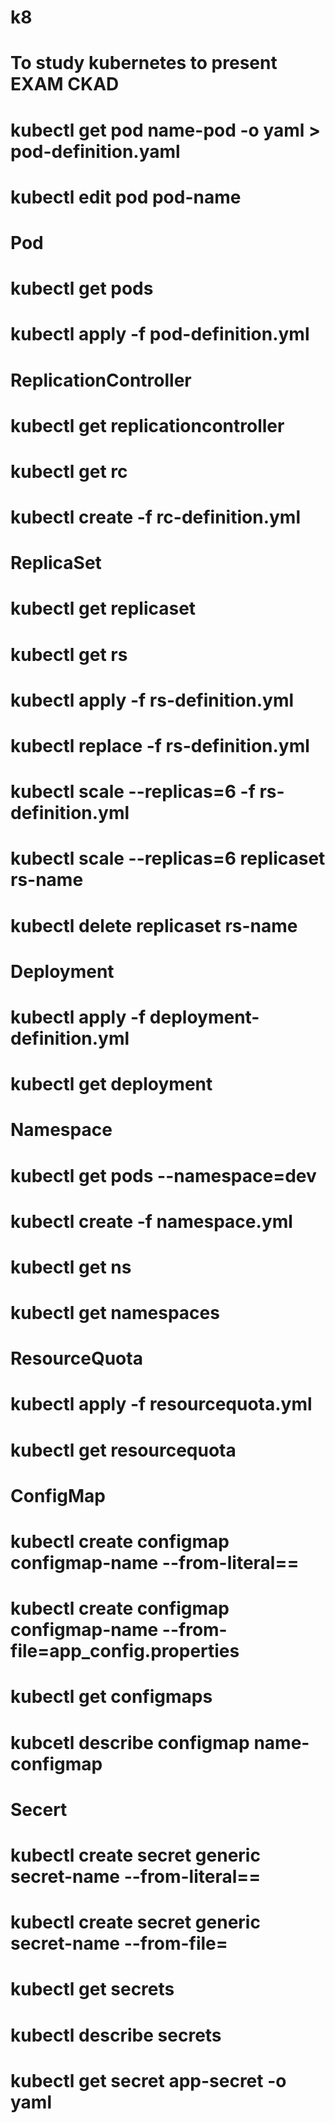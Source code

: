# k8

# To study kubernetes to present EXAM CKAD

# kubectl get pod name-pod -o yaml > pod-definition.yaml

# kubectl edit pod pod-name


# Pod
# kubectl get pods
# kubectl apply -f pod-definition.yml


# ReplicationController
# kubectl get replicationcontroller
# kubectl get rc
# kubectl create -f rc-definition.yml


# ReplicaSet
# kubectl get replicaset
# kubectl get rs
# kubectl apply -f rs-definition.yml
# kubectl replace -f rs-definition.yml
# kubectl scale --replicas=6 -f rs-definition.yml
# kubectl scale --replicas=6 replicaset rs-name
# kubectl delete replicaset rs-name


# Deployment
# kubectl apply -f deployment-definition.yml
# kubectl get deployment

# Namespace
# kubectl get pods --namespace=dev
# kubectl create -f namespace.yml
# kubectl get ns
# kubectl get namespaces


# ResourceQuota
# kubectl apply -f resourcequota.yml
# kubectl get resourcequota

# ConfigMap
# kubectl create configmap configmap-name --from-literal=<key>=<value>
# kubectl create configmap configmap-name --from-file=app_config.properties
# kubectl get configmaps
# kubcetl describe configmap name-configmap


# Secert 
# kubectl create secret generic secret-name --from-literal=<key>=<value>
# kubectl create secret generic secret-name --from-file=<path-to-file>
# kubectl get secrets
# kubectl describe secrets
# kubectl get secret app-secret -o yaml


